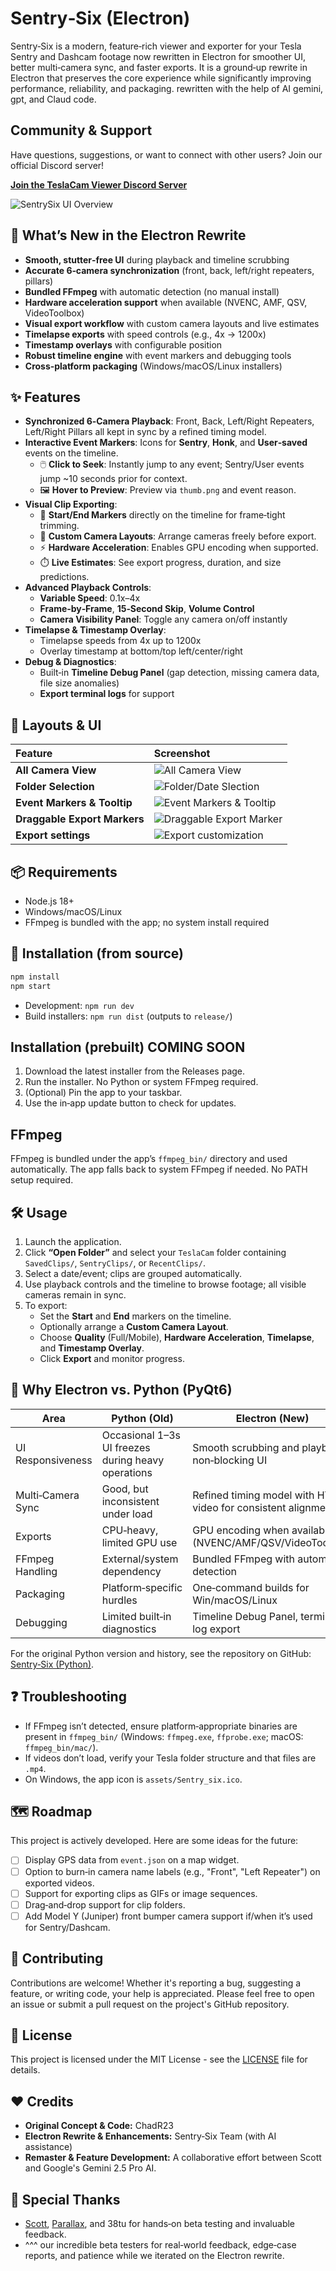 # Sentry‑Six (Electron)

Sentry‑Six is a modern, feature‑rich viewer and exporter for your Tesla Sentry and Dashcam footage now rewritten in Electron for smoother UI, better multi‑camera sync, and faster exports. It is a ground‑up rewrite in Electron that preserves the core experience while significantly improving performance, reliability, and packaging. rewritten with the help of AI gemini, gpt, and Claud code.


## Community & Support

Have questions, suggestions, or want to connect with other users? Join our official Discord server!

**[Join the TeslaCam Viewer Discord Server](https://discord.com/invite/9QZEzVwdnt)**

![SentrySix UI Overview](Screenshots/allcams.png)

## 🚀 What’s New in the Electron Rewrite

- **Smooth, stutter‑free UI** during playback and timeline scrubbing
- **Accurate 6‑camera synchronization** (front, back, left/right repeaters, pillars)
- **Bundled FFmpeg** with automatic detection (no manual install)
- **Hardware acceleration support** when available (NVENC, AMF, QSV, VideoToolbox)
- **Visual export workflow** with custom camera layouts and live estimates
- **Timelapse exports** with speed controls (e.g., 4x → 1200x)
- **Timestamp overlays** with configurable position
- **Robust timeline engine** with event markers and debugging tools
- **Cross‑platform packaging** (Windows/macOS/Linux installers)

## ✨ Features

- **Synchronized 6‑Camera Playback**: Front, Back, Left/Right Repeaters, Left/Right Pillars all kept in sync by a refined timing model.
- **Interactive Event Markers**: Icons for **Sentry**, **Honk**, and **User‑saved** events on the timeline.
  - 🖱️ **Click to Seek**: Instantly jump to any event; Sentry/User events jump ~10 seconds prior for context.
  - 🖼️ **Hover to Preview**: Preview via `thumb.png` and event reason.
- **Visual Clip Exporting**:
  - 🚩 **Start/End Markers** directly on the timeline for frame‑tight trimming.
  - 🧩 **Custom Camera Layouts**: Arrange cameras freely before export.
  - ⚡ **Hardware Acceleration**: Enables GPU encoding when supported.
  - ⏱️ **Live Estimates**: See export progress, duration, and size predictions.
- **Advanced Playback Controls**:
  - **Variable Speed**: 0.1x–4x
  - **Frame‑by‑Frame**, **15‑Second Skip**, **Volume Control**
  - **Camera Visibility Panel**: Toggle any camera on/off instantly
- **Timelapse & Timestamp Overlay**:
  - Timelapse speeds from 4x up to 1200x
  - Overlay timestamp at bottom/top left/center/right
- **Debug & Diagnostics**:
  - Built‑in **Timeline Debug Panel** (gap detection, missing camera data, file size anomalies)
  - **Export terminal logs** for support

## 📸 Layouts & UI

| Feature | Screenshot |
| :--- | :--- |
| **All Camera View** | ![All Camera View](Screenshots/allcams.png) |
| **Folder Selection** | ![Folder/Date Slection](Screenshots/folderselection.png) |
| **Event Markers & Tooltip** | ![Event Markers & Tooltip](Screenshots/eventmarkers.png) |
| **Draggable Export Markers** | ![Draggable Export Marker](Screenshots/startend.png) |
| **Export settings** | ![Export customization](Screenshots/exportsettings.png) |



## 📦 Requirements

- Node.js 18+
- Windows/macOS/Linux
- FFmpeg is bundled with the app; no system install required

## 🧰 Installation (from source)

```bash
npm install
npm start
```

- Development: `npm run dev`
- Build installers: `npm run dist` (outputs to `release/`)

## Installation (prebuilt) COMING SOON

1. Download the latest installer from the Releases page.
2. Run the installer. No Python or system FFmpeg required.
3. (Optional) Pin the app to your taskbar.
4. Use the in‑app update button to check for updates.

## FFmpeg

FFmpeg is bundled under the app’s `ffmpeg_bin/` directory and used automatically. The app falls back to system FFmpeg if needed. No PATH setup required.

## 🛠️ Usage

1. Launch the application.
2. Click **“Open Folder”** and select your `TeslaCam` folder containing `SavedClips/`, `SentryClips/`, or `RecentClips/`.
3. Select a date/event; clips are grouped automatically.
4. Use playback controls and the timeline to browse footage; all visible cameras remain in sync.
5. To export:
   - Set the **Start** and **End** markers on the timeline.
   - Optionally arrange a **Custom Camera Layout**.
   - Choose **Quality** (Full/Mobile), **Hardware Acceleration**, **Timelapse**, and **Timestamp Overlay**.
   - Click **Export** and monitor progress.

## 🔁 Why Electron vs. Python (PyQt6)

| Area | Python (Old) | Electron (New) |
| --- | --- | --- |
| UI Responsiveness | Occasional 1–3s UI freezes during heavy operations | Smooth scrubbing and playback, non‑blocking UI |
| Multi‑Camera Sync | Good, but inconsistent under load | Refined timing model with HTML5 video for consistent alignment |
| Exports | CPU‑heavy, limited GPU use | GPU encoding when available (NVENC/AMF/QSV/VideoToolbox) |
| FFmpeg Handling | External/system dependency | Bundled FFmpeg with automatic detection |
| Packaging | Platform‑specific hurdles | One‑command builds for Win/macOS/Linux |
| Debugging | Limited built‑in diagnostics | Timeline Debug Panel, terminal log export |

For the original Python version and history, see the repository on GitHub: [Sentry‑Six (Python)](https://github.com/ChadR23/Sentry-Six/tree/oldmain).

## ❓ Troubleshooting

- If FFmpeg isn’t detected, ensure platform‑appropriate binaries are present in `ffmpeg_bin/` (Windows: `ffmpeg.exe`, `ffprobe.exe`; macOS: `ffmpeg_bin/mac/`).
- If videos don’t load, verify your Tesla folder structure and that files are `.mp4`.
- On Windows, the app icon is `assets/Sentry_six.ico`.

## 🗺️ Roadmap

This project is actively developed. Here are some ideas for the future:

- [ ] Display GPS data from `event.json` on a map widget.
- [ ] Option to burn‑in camera name labels (e.g., "Front", "Left Repeater") on exported videos.
- [ ] Support for exporting clips as GIFs or image sequences.
- [ ] Drag‑and‑drop support for clip folders.
- [ ] Add Model Y (Juniper) front bumper camera support if/when it’s used for Sentry/Dashcam.

## 🙌 Contributing

Contributions are welcome! Whether it's reporting a bug, suggesting a feature, or writing code, your help is appreciated. Please feel free to open an issue or submit a pull request on the project's GitHub repository.

## 📜 License

This project is licensed under the MIT License - see the [LICENSE](LICENSE) file for details.

## ❤️ Credits

- **Original Concept & Code:** ChadR23
- **Electron Rewrite & Enhancements:** Sentry‑Six Team (with AI assistance)
- **Remaster & Feature Development:** A collaborative effort between Scott and Google's Gemini 2.5 Pro AI.



## 🙏 Special Thanks

- [Scott](https://github.com/Scottmg1), [Parallax](https://github.com/DennisGarvey), and 38tu for hands‑on beta testing and invaluable feedback.
- ^^^ our incredible beta testers for real‑world feedback, edge‑case reports, and patience while we iterated on the Electron rewrite.
